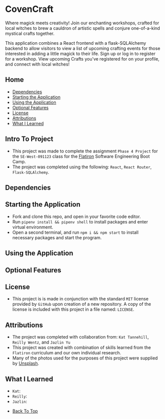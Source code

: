 # CovenCraft

Where magick meets creativity! Join our enchanting workshops, crafted for local witches to brew a cauldron of artistic spells and conjure one-of-a-kind mystical crafts together.

This application combines a React frontend with a flask-SQLAlchemy backend to allow visitors to view a list of upcoming crafting events for those interested in adding a little magick to their life. Sign up or log in to register for a workshop. View upcoming Crafts you've registered for on your profile, and connect with local witches!

## Home

- [Dependencies](#dependencies)
- [Starting the Application](#starting-the-application)
- [Using the Application](#using-the-application)
- [Optional Features](#optional-features)
- [License](#license)
- [Attributions](#attributions)
- [What I Learned](#what-i-learned)

## Intro To Project

- This project was made to complete the assignment `Phase 4 Project` for the `SE-West-091123` class for the [Flatiron](https://flatironschool.com/) Software Engineering Boot Camp.
- The project was completed using the following: `React`, `React Router`, `Flask-SQLAlchemy`.

## Dependencies



## Starting the Application

- Fork and clone this repo, and open in your favorite code editor.
- Run `pipenv install && pipenv shell` to install packages and enter virtual environment.
- Open a second terminal, and run `npm i && npm start` to install necessary packages and start the program.

## Using the Application



## Optional Features



## License

- This project is is made in conjunction with the standard `MIT` license provided by `GitHub` upon creation of a new repository. A copy of the license is included with this project in a file named: `LICENSE`.

## Attributions

- The project was completed with collaboration from: `Kat Tannehill`, `Reilly Wentz`, and `Jazlin Yu`
- This project was created with combination of skills learned from the `Flatiron` curriculum and our own individual research.
- Many of the photos used for the purposes of this project were supplied by [Unsplash](https://unsplash.com/).

## What I Learned

- `Kat`: 
- `Reilly`: 
- `Jazlin`: 

* [Back To Top](#home)

